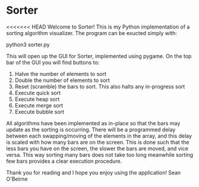 # Sorter
<<<<<<< HEAD
Welcome to Sorter! This is my Python implementation of a sorting algorithm
visualizer. The program can be exucted simply with:

python3 sorter.py

This will open up the GUI for Sorter, implemented using pygame. On the top bar
of the GUI you will find buttons to:
1. Halve the number of elements to sort 
2. Double the number of elements to sort 
3. Reset (scramble) the bars to sort. This also halts any in-progress sort
4. Execute quick sort
5. Execute heap sort
6. Execute merge sort
7. Execute bubble sort

All algorithms have been implemented as in-place so that the bars may update as
the sorting is occurring. There will be a programmed delay between each
swapping/moving of the elements in the array, and this delay is scaled with how
many bars are on the screen. This is done such that the less bars you have on
the screen, the slower the bars are moved, and vice versa. This way sorting
many bars does not take too long meanwhile sorting few bars provides a clear
execution procedure.

Thank you for reading and I hope you enjoy using the application!
Sean O'Beirne
